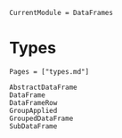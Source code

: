 
```@meta
CurrentModule = DataFrames
```

# Types

```@index
Pages = ["types.md"]
```

```@docs
AbstractDataFrame
DataFrame
DataFrameRow
GroupApplied
GroupedDataFrame
SubDataFrame
```
